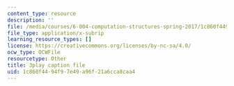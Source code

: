 ```yaml
---
content_type: resource
description: ''
file: /media/courses/6-004-computation-structures-spring-2017/1c860f4494f97e49a96f21a6cca8caa4_xvojobO-1Hw.srt
file_type: application/x-subrip
learning_resource_types: []
license: https://creativecommons.org/licenses/by-nc-sa/4.0/
ocw_type: OCWFile
resourcetype: Other
title: 3play caption file
uid: 1c860f44-94f9-7e49-a96f-21a6cca8caa4
---
```


